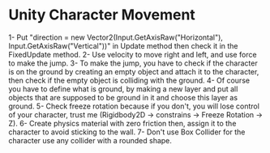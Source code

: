 # Unity Character Movement
1- Put "direction = new Vector2(Input.GetAxisRaw("Horizontal"), Input.GetAxisRaw("Vertical"))" in Update method then check it in the FixedUpdate method.
2- Use velocity to move right and left, and use force to make the jump.
3- To make the jump, you have to check if the character is on the ground by creating an empty object and attach it to the character, then check if the empty object is colliding with the ground.
4- Of course you have to define what is ground, by making a new layer and put all objects that are supposed to be ground in it and choose this layer as ground.
5- Check freeze rotation because if you don't, you will lose control of your character, trust me (Rigidbody2D -> constrains -> Freeze Rotation -> Z).
6- Create physics material with zero friction then, assign it to the character to avoid sticking to the wall.
7- Don't use Box Collider for the character use any collider with a rounded shape.
